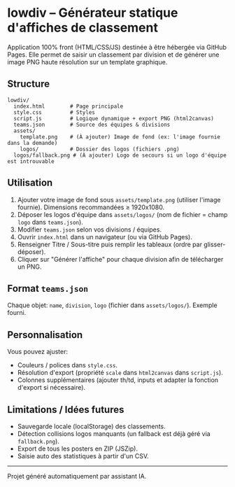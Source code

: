 # lowdiv – Générateur statique d'affiches de classement

Application 100% front (HTML/CSS/JS) destinée à être hébergée via GitHub Pages. Elle permet de saisir un classement par division et de générer une image PNG haute résolution sur un template graphique.

## Structure

```
lowdiv/
  index.html        # Page principale
  style.css         # Styles
  script.js         # Logique dynamique + export PNG (html2canvas)
  teams.json        # Source des équipes & divisions
  assets/
    template.png    # (À ajouter) Image de fond (ex: l'image fournie dans la demande)
    logos/          # Dossier des logos (fichiers .png)
  logos/fallback.png # (À ajouter) Logo de secours si un logo d'équipe est introuvable
```

## Utilisation
1. Ajouter votre image de fond sous `assets/template.png` (utiliser l'image fournie). Dimensions recommandées ≥ 1920x1080.
2. Déposer les logos d'équipe dans `assets/logos/` (nom de fichier = champ `logo` dans `teams.json`).
3. Modifier `teams.json` selon vos divisions / équipes.
4. Ouvrir `index.html` dans un navigateur (ou via GitHub Pages).
5. Renseigner Titre / Sous-titre puis remplir les tableaux (ordre par glisser-déposer).
6. Cliquer sur "Générer l'affiche" pour chaque division afin de télécharger un PNG.

## Format `teams.json`
Chaque objet: `name`, `division`, `logo` (fichier dans `assets/logos/`). Exemple fourni.

## Personnalisation
Vous pouvez ajuster:
* Couleurs / polices dans `style.css`.
* Résolution d'export (propriété `scale` dans `html2canvas` dans `script.js`).
* Colonnes supplémentaires (ajouter th/td, inputs et adapter la fonction d'export si nécessaire).

## Limitations / Idées futures
* Sauvegarde locale (localStorage) des classements.
* Détection collisions logos manquants (un fallback est déjà géré via `fallback.png`).
* Export de tous les posters en ZIP (JSZip).
* Saisie auto des statistiques à partir d'un CSV.

---
Projet généré automatiquement par assistant IA.
